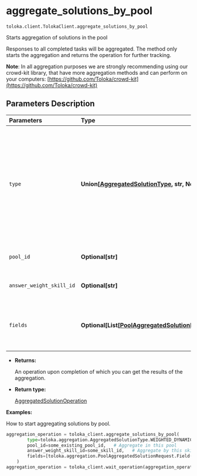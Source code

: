 # aggregate_solutions_by_pool
`toloka.client.TolokaClient.aggregate_solutions_by_pool`

Starts aggregation of solutions in the pool


Responses to all completed tasks will be aggregated.
The method only starts the aggregation and returns the operation for further tracking.

**Note**: In all aggregation purposes we are strongly recommending using our crowd-kit library, that have more aggregation
methods and can perform on your computers: [https://github.com/Toloka/crowd-kit](https://github.com/Toloka/crowd-kit)

## Parameters Description

| Parameters | Type | Description |
| :----------| :----| :-----------|
`type`|**Union\[[AggregatedSolutionType](toloka.client.aggregation.AggregatedSolutionType.md), str, None\]**|<p>Aggregation type. WEIGHTED_DYNAMIC_OVERLAP - Aggregation of responses in a pool with dynamic overlap. DAWID_SKENE - Dawid-Skene aggregation model.     A. Philip Dawid and Allan M. Skene. 1979.     Maximum Likelihood Estimation of Observer Error-Rates Using the EM Algorithm.     Journal of the Royal Statistical Society. Series C (Applied Statistics), Vol. 28, 1 (1979), 20–28.    <a href="https://doi.org/10.2307/2346806"> https://doi.org/10.2307/2346806 </a></p>
`pool_id`|**Optional\[str\]**|<p>In which pool to aggregate the results.</p>
`answer_weight_skill_id`|**Optional\[str\]**|<p>A skill that determines the weight of the performer&#x27;s response.</p>
`fields`|**Optional\[List\[[PoolAggregatedSolutionRequest.Field](toloka.client.aggregation.PoolAggregatedSolutionRequest.Field.md)\]\]**|<p>Output data fields to use for aggregating responses. For best results, each of these fields must have a limited number of response options.</p>

* **Returns:**

  An operation upon completion of which you can get the results of the aggregation.

* **Return type:**

  [AggregatedSolutionOperation](toloka.client.operations.AggregatedSolutionOperation.md)

**Examples:**

How to start aggregating solutions by pool.

```python
aggregation_operation = toloka_client.aggregate_solutions_by_pool(
        type=toloka.aggregation.AggregatedSolutionType.WEIGHTED_DYNAMIC_OVERLAP,
        pool_id=some_existing_pool_id,   # Aggregate in this pool
        answer_weight_skill_id=some_skill_id,   # Aggregate by this skill
        fields=[toloka.aggregation.PoolAggregatedSolutionRequest.Field(name='result')]  # Aggregate this field
    )
aggregation_operation = toloka_client.wait_operation(aggregation_operation)
```
